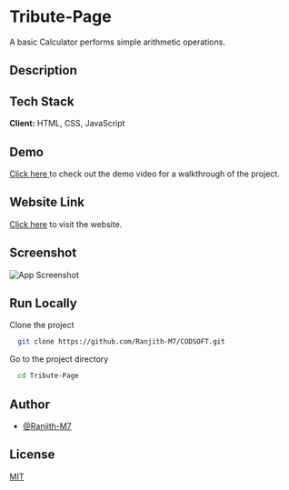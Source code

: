
# Tribute-Page
A basic Calculator performs simple arithmetic operations.

## Description


## Tech Stack

**Client:** HTML, CSS, JavaScript

## Demo
[Click here ](https://github.com/Ranjith-M7/CODSOFT/assets/126071064/876dda8b-0337-4ce0-98e9-079e5193fa7d) to check out the demo video for a walkthrough of the project.

## Website Link
[Click here](https://ranjith-m7.github.io/CODSOFT/Calculator/) to visit the website.


## Screenshot

![App Screenshot](https://github.com/Ranjith-M7/CODSOFT/assets/126071064/dd5a579d-d0be-49b3-88b1-17e0dc771e67)

## Run Locally

Clone the project

```bash
  git clone https://github.com/Ranjith-M7/CODSOFT.git
```

Go to the project directory

```bash
  cd Tribute-Page
```

## Author

- [@Ranjith-M7](https://github.com/Ranjith-M7)


## License

[MIT](https://choosealicense.com/licenses/mit/)
